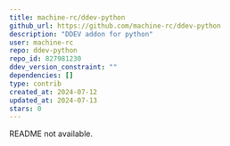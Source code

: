 ```yaml
---
title: machine-rc/ddev-python
github_url: https://github.com/machine-rc/ddev-python
description: "DDEV addon for python"
user: machine-rc
repo: ddev-python
repo_id: 827981230
ddev_version_constraint: ""
dependencies: []
type: contrib
created_at: 2024-07-12
updated_at: 2024-07-13
stars: 0
---
```


README not available.
